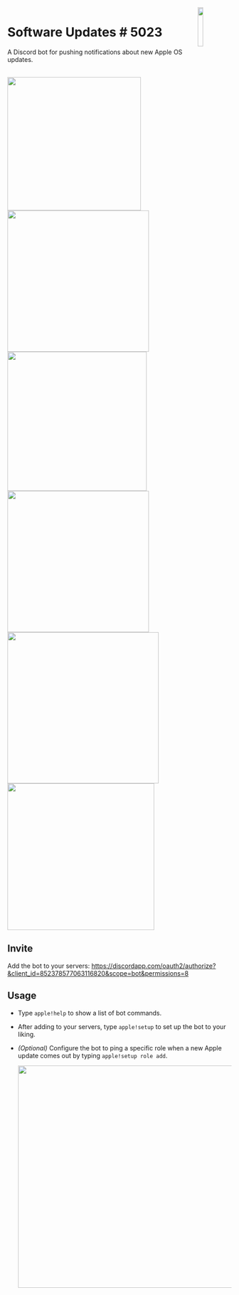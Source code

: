 <img align="right" width="15%" src="https://cdn.discordapp.com/avatars/852378577063116820/1782fd197e60c851ac59854fb05cedaa.png?size=1024">

# Software Updates # 5023

A Discord bot for pushing notifications about new Apple OS updates.

<br><img src="https://user-images.githubusercontent.com/37860569/130254171-4de7e8fe-980a-44d6-9f5b-46b904b90680.png" width="300"> <img src="https://user-images.githubusercontent.com/37860569/130254291-b5ca8595-1b7a-4d9b-8ca7-cdf9360361a1.png" width="318"><br>
<img src="https://user-images.githubusercontent.com/37860569/130254359-421fa28a-30ff-4a76-aae4-fd6046e06ee5.png" width="313"> <img src="https://user-images.githubusercontent.com/37860569/130254431-91e3d9bf-63a5-4693-af5e-0b1c6125181b.png" width="318"><br>
<img src="https://user-images.githubusercontent.com/37860569/130254486-702a94a9-7c09-47e3-9aff-7e4cb08a4c05.png" width="340"> <img src="https://user-images.githubusercontent.com/37860569/130261976-c6ac3966-605c-4cb7-97e8-d625c81e22e2.png" width="330"><br>

## Invite
Add the bot to your servers: https://discordapp.com/oauth2/authorize?&client_id=852378577063116820&scope=bot&permissions=8

## Usage
- Type `apple!help` to show a list of bot commands.
- After adding to your servers, type `apple!setup` to set up the bot to your liking.
- *(Optional)* Configure the bot to ping a specific role when a new Apple update comes out by typing `apple!setup role add`.

  <img src="https://user-images.githubusercontent.com/37860569/130306755-58f0e386-06b2-452c-b9e9-732a597dfbd4.png" width="500">



